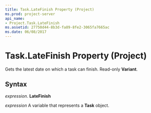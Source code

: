 ```yaml
---
title: Task.LateFinish Property (Project)
ms.prod: project-server
api_name:
- Project.Task.LateFinish
ms.assetid: 27750d44-8b3d-fa89-8fe2-3065fa7665ac
ms.date: 06/08/2017
---
```



# Task.LateFinish Property (Project)

Gets the latest date on which a task can finish. Read-only  **Variant**.


## Syntax

 _expression_. **LateFinish**

 _expression_ A variable that represents a **Task** object.


